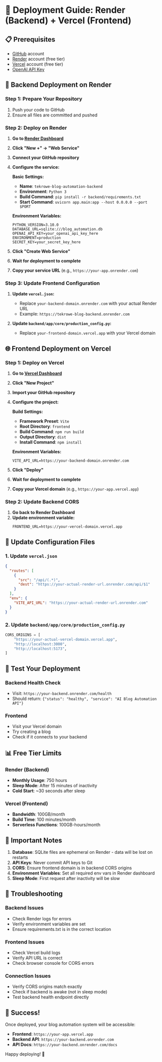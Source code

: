 # 🚀 Deployment Guide: Render (Backend) + Vercel (Frontend)

## 📋 Prerequisites

- [GitHub](https://github.com) account
- [Render](https://render.com) account (free tier)
- [Vercel](https://vercel.com) account (free tier)
- [OpenAI API Key](https://platform.openai.com/api-keys)

## 🔧 Backend Deployment on Render

### Step 1: Prepare Your Repository
1. Push your code to GitHub
2. Ensure all files are committed and pushed

### Step 2: Deploy on Render
1. **Go to [Render Dashboard](https://dashboard.render.com)**
2. **Click "New +" → "Web Service"**
3. **Connect your GitHub repository**
4. **Configure the service:**

   **Basic Settings:**
   - **Name**: `tekrowe-blog-automation-backend`
   - **Environment**: `Python 3`
   - **Build Command**: `pip install -r backend/requirements.txt`
   - **Start Command**: `uvicorn app.main:app --host 0.0.0.0 --port $PORT`

   **Environment Variables:**
   ```
   PYTHON_VERSION=3.10.0
   DATABASE_URL=sqlite:///blog_automation.db
   OPENAI_API_KEY=your_openai_api_key_here
   ENVIRONMENT=production
   SECRET_KEY=your_secret_key_here
   ```

5. **Click "Create Web Service"**
6. **Wait for deployment to complete**
7. **Copy your service URL** (e.g., `https://your-app.onrender.com`)

### Step 3: Update Frontend Configuration
1. **Update `vercel.json`:**
   - Replace `your-backend-domain.onrender.com` with your actual Render URL
   - Example: `https://tekrowe-blog-backend.onrender.com`

2. **Update `backend/app/core/production_config.py`:**
   - Replace `your-frontend-domain.vercel.app` with your Vercel domain

## 🌐 Frontend Deployment on Vercel

### Step 1: Deploy on Vercel
1. **Go to [Vercel Dashboard](https://vercel.com/dashboard)**
2. **Click "New Project"**
3. **Import your GitHub repository**
4. **Configure the project:**

   **Build Settings:**
   - **Framework Preset**: `Vite`
   - **Root Directory**: `frontend`
   - **Build Command**: `npm run build`
   - **Output Directory**: `dist`
   - **Install Command**: `npm install`

   **Environment Variables:**
   ```
   VITE_API_URL=https://your-backend-domain.onrender.com
   ```

5. **Click "Deploy"**
6. **Wait for deployment to complete**
7. **Copy your Vercel domain** (e.g., `https://your-app.vercel.app`)

### Step 2: Update Backend CORS
1. **Go back to Render Dashboard**
2. **Update environment variable:**
   ```
   FRONTEND_URL=https://your-vercel-domain.vercel.app
   ```

## 🔄 Update Configuration Files

### 1. Update `vercel.json`
```json
{
  "routes": [
    {
      "src": "/api/(.*)",
      "dest": "https://your-actual-render-url.onrender.com/api/$1"
    }
  ],
  "env": {
    "VITE_API_URL": "https://your-actual-render-url.onrender.com"
  }
}
```

### 2. Update `backend/app/core/production_config.py`
```python
CORS_ORIGINS = [
    "https://your-actual-vercel-domain.vercel.app",
    "http://localhost:3000",
    "http://localhost:5173",
]
```

## 🧪 Test Your Deployment

### Backend Health Check
- Visit: `https://your-backend.onrender.com/health`
- Should return: `{"status": "healthy", "service": "AI Blog Automation API"}`

### Frontend
- Visit your Vercel domain
- Try creating a blog
- Check if it connects to your backend

## 📊 Free Tier Limits

### Render (Backend)
- **Monthly Usage**: 750 hours
- **Sleep Mode**: After 15 minutes of inactivity
- **Cold Start**: ~30 seconds after sleep

### Vercel (Frontend)
- **Bandwidth**: 100GB/month
- **Build Time**: 100 minutes/month
- **Serverless Functions**: 100GB-hours/month

## 🚨 Important Notes

1. **Database**: SQLite files are ephemeral on Render - data will be lost on restarts
2. **API Keys**: Never commit API keys to Git
3. **CORS**: Ensure frontend domain is in backend CORS origins
4. **Environment Variables**: Set all required env vars in Render dashboard
5. **Sleep Mode**: First request after inactivity will be slow

## 🔧 Troubleshooting

### Backend Issues
- Check Render logs for errors
- Verify environment variables are set
- Ensure requirements.txt is in the correct location

### Frontend Issues
- Check Vercel build logs
- Verify API URL is correct
- Check browser console for CORS errors

### Connection Issues
- Verify CORS origins match exactly
- Check if backend is awake (not in sleep mode)
- Test backend health endpoint directly

## 🎉 Success!

Once deployed, your blog automation system will be accessible:
- **Frontend**: `https://your-app.vercel.app`
- **Backend API**: `https://your-backend.onrender.com`
- **API Docs**: `https://your-backend.onrender.com/docs`

Happy deploying! 🚀
